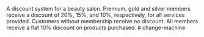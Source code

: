 A  discount system for a beauty salon. Premium, gold and silver members receive a discount of 20%, 15%, and 10%, respectively, for all services provided. Customers without membership receive no discount. All members receive a flat 10% discount on products purchased. 	# change-machine
